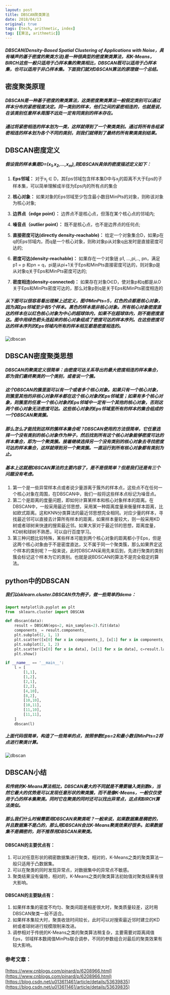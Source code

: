 ```yaml
---
layout: post
title: DBSCAN聚类算法
date: 2018/04/13
original: true
tags: [tech, arithmetic, index]
tag: [[算法, arithmetic]]
---
```


##### DBSCAN(Density-Based Spatial Clustering of Applications with Noise，具有噪声的基于密度的聚类方法)是一种很典型的密度聚类算法，和K-Means，BIRCH这些一般只适用于凸样本集的聚类相比，DBSCAN既可以适用于凸样本集，也可以适用于非凸样本集。下面我们就对DBSCAN算法的原理做一个总结。
<!-- more -->

## 密度聚类原理
##### DBSCAN是一种基于密度的聚类算法，这类密度聚类算法一般假定类别可以通过样本分布的紧密程度决定。同一类别的样本，他们之间的紧密相连的，也就是说，在该类别任意样本周围不远处一定有同类别的样本存在。

##### 通过将紧密相连的样本划为一类，这样就得到了一个聚类类别。通过将所有各组紧密相连的样本划为各个不同的类别，则我们就得到了最终的所有聚类类别结果。

## DBSCAN密度定义
##### 假设我的样本集是D=(x<sub>1</sub>,x<sub>2</sub>,...,x<sub>m</sub>),则DBSCAN具体的密度描述定义如下：
1. **Eps邻域：** 对于x<sub>j</sub> ∈ D，其Eps邻域包含样本集D中与x<sub>j</sub>的距离不大于Eps的子样本集，可以简单理解成半径为Eps内的所有点的集合
2. **核心对象：** 如果对象的Eps邻域至少包含最小数目MinPts的对象，则称该对象为核心对象;
3. **边界点（edge point）：** 边界点不是核心点，但落在某个核心点的邻域内;
4. **噪音点（outlier point）：** 既不是核心点，也不是边界点的任何点;
5. **直接密度可达(directly density-reachable)：** 给定一个对象集合D，如果p在q的Eps邻域内，而q是一个核心对象，则称对象p从对象q出发时是直接密度可达的;
6. **密度可达(density-reachable)：** 如果存在一个对象链  p1, …,pi,.., pn，满足p1 = p 和pn = q，pi是从pi+1关于Eps和MinPts直接密度可达的，则对象p是从对象q关于Eps和MinPts密度可达的;

7. **密度相连(density-connected)：** 如果存在对象O∈D，使对象p和q都是从O关于Eps和MinPts密度可达的，那么对象p到q是关于Eps和MinPts密度相连的

##### 从下图可以很容易看出理解上述定义，图中MinPts=5，红色的点都是核心对象，因为其Eps邻域至少有5个样本。黑色的样本是非核心对象。所有核心对象密度直达的样本在以红色核心对象为中心的超球体内，如果不在超球体内，则不能密度直达。图中用绿色箭头连起来的核心对象组成了密度可达的样本序列。在这些密度可达的样本序列的Eps邻域内所有的样本相互都是密度相连的。

![dbscan](/img/arithmetic/dbscan.png)

## DBSCAN密度聚类思想
##### DBSCAN的聚类定义很简单：由密度可达关系导出的最大密度相连的样本集合，即为我们最终聚类的一个类别，或者说一个簇。

##### 这个DBSCAN的簇里面可以有一个或者多个核心对象。如果只有一个核心对象，则簇里其他的非核心对象样本都在这个核心对象的Eps邻域里；如果有多个核心对象，则簇里的任意一个核心对象的Eps邻域中一定有一个其他的核心对象，否则这两个核心对象无法密度可达。这些核心对象的Eps邻域里所有的样本的集合组成的一个DBSCAN聚类簇。

##### 那么怎么才能找到这样的簇样本集合呢？DBSCAN使用的方法很简单，它任意选择一个没有类别的核心对象作为种子，然后找到所有这个核心对象能够密度可达的样本集合，即为一个聚类簇。接着继续选择另一个没有类别的核心对象去寻找密度可达的样本集合，这样就得到另一个聚类簇。一直运行到所有核心对象都有类别为止。

##### 基本上这就是DBSCAN算法的主要内容了，是不是很简单？但是我们还是有三个问题没有考虑。

1. 第一个是一些异常样本点或者说少量游离于簇外的样本点，这些点不在任何一个核心对象在周围，在DBSCAN中，我们一般将这些样本点标记为噪音点。
2. 第二个是距离的度量问题，即如何计算某样本和核心对象样本的距离。在DBSCAN中，一般采用最近邻思想，采用某一种距离度量来衡量样本距离，比如欧式距离。这和KNN分类算法的最近邻思想完全相同。对应少量的样本，寻找最近邻可以直接去计算所有样本的距离，如果样本量较大，则一般采用KD树或者球树来快速的搜索最近邻。如果大家对于最近邻的思想，距离度量，KD树和球树不熟悉，可以自行百度学习。
3. 第三种问题比较特殊，某些样本可能到两个核心对象的距离都小于Eps，但是这两个核心对象由于不是密度直达，又不属于同一个聚类簇，那么如果界定这个样本的类别呢？一般来说，此时DBSCAN采用先来后到，先进行聚类的类别簇会标记这个样本为它的类别。也就是说BDSCAN的算法不是完全稳定的算法。

## python中的DBSCAN
##### 我们以sklearn.cluster.DBSCAN作为例子，做一些简单的demo：
```python
import matplotlib.pyplot as plt
from  sklearn.cluster import DBSCAN

def dbscan(data):
    result = DBSCAN(eps=2, min_samples=2).fit(data)
    components_ = result.components_
    plt.subplot(2, 1, 1)
    plt.scatter([x[0] for x in components_], [x[1] for x in components_], c=result.labels_)
    plt.subplot(2, 1, 2)
    plt.scatter([x[0] for x in data], [x[1] for x in data], c=result.labels_)
    plt.show()

if __name__ == '__main__':
    l = [
        [1,1],
        [1,2],
        [2,1],
        [2,2],
        [4,10],
        [8,2],
        [10,10],
        [10,11],
        [11,10],
        [11,11],
    ]
    dbscan(l)
```

##### 上面代码很简单，构造了一些简单的点，按照参数Eps=2和最小数目MinPts=2将点进行聚类计算。

![dbscan](/img/arithmetic/dbscanR.png)

## DBSCAN小结

##### 和传统的K-Means算法相比，DBSCAN最大的不同就是不需要输入类别数k，当然它最大的优势是可以发现任意形状的聚类簇，而不是像K-Means，一般仅仅使用于凸的样本集聚类。同时它在聚类的同时还可以找出异常点，这点和BIRCH算法类似。

##### 那么我们什么时候需要用DBSCAN来聚类呢？一般来说，如果数据集是稠密的，并且数据集不是凸的，那么用DBSCAN会比K-Means聚类效果好很多。如果数据集不是稠密的，则不推荐用DBSCAN来聚类。

#### DBSCAN的主要优点有：

1. 可以对任意形状的稠密数据集进行聚类，相对的，K-Means之类的聚类算法一般只适用于凸数据集。
2. 可以在聚类的同时发现异常点，对数据集中的异常点不敏感。
3. 聚类结果没有偏倚，相对的，K-Means之类的聚类算法初始值对聚类结果有很大影响。

#### DBSCAN的主要缺点有：
1. 如果样本集的密度不均匀、聚类间距差相差很大时，聚类质量较差，这时用DBSCAN聚类一般不适合。
2. 如果样本集较大时，聚类收敛时间较长，此时可以对搜索最近邻时建立的KD树或者球树进行规模限制来改进。
3. 调参相对于传统的K-Means之类的聚类算法稍复杂，主要需要对距离阈值Eps，邻域样本数阈值MinPts联合调参，不同的参数组合对最后的聚类效果有较大影响。

### 参考文章：
[https://www.cnblogs.com/pinard/p/6208966.html](https://www.cnblogs.com/pinard/p/6208966.html)
[https://blog.csdn.net/u013611461/article/details/53639835](https://blog.csdn.net/u013611461/article/details/53639835)